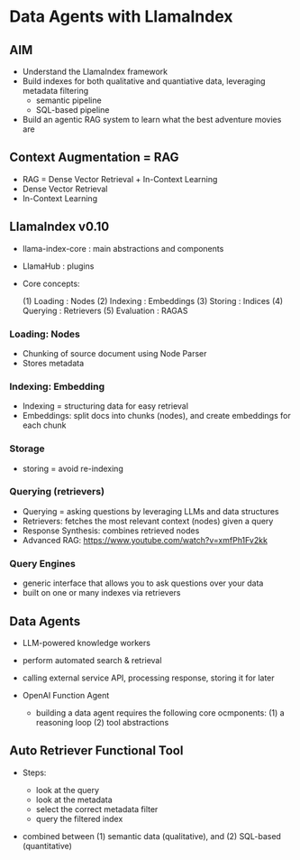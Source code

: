 # Data Agents with LlamaIndex

## AIM

- Understand the LlamaIndex framework
- Build indexes for both qualitative and quantiative data, leveraging metadata filtering
    - semantic pipeline
    - SQL-based pipeline
- Build an agentic RAG system to learn what the best adventure movies are

## Context Augmentation = RAG

- RAG = Dense Vector Retrieval + In-Context Learning
- Dense Vector Retrieval
- In-Context Learning

## LlamaIndex v0.10

- llama-index-core : main abstractions and components
- LlamaHub : plugins
- Core concepts:

    (1) Loading : Nodes
    (2) Indexing : Embeddings
    (3) Storing : Indices
    (4) Querying : Retrievers
    (5) Evaluation : RAGAS

### Loading: Nodes

- Chunking of source document using Node Parser
- Stores metadata

### Indexing: Embedding

- Indexing = structuring data for easy retrieval
- Embeddings: split docs into chunks (nodes), and create embeddings for each chunk

### Storage

- storing = avoid re-indexing

### Querying (retrievers)

- Querying = asking questions by leveraging LLMs and data structures
- Retrievers: fetches the most relevant context (nodes) given a query
- Response Synthesis: combines retrieved nodes
- Advanced RAG: https://www.youtube.com/watch?v=xmfPh1Fv2kk

### Query Engines

- generic interface that allows you to ask questions over your data
- built on one or many indexes via retrievers

## Data Agents

- LLM-powered knowledge workers
- perform automated search & retrieval
- calling external service API, processing response, storing it for later
- OpenAI Function Agent

    - building a data agent requires the following core ocmponents:
        (1) a reasoning loop
        (2) tool abstractions

## Auto Retriever Functional Tool

- Steps:
    - look at the query
    - look at the metadata
    - select the correct metadata filter
    - query the filtered index

- combined between (1) semantic data (qualitative), and (2) SQL-based (quantitative)



